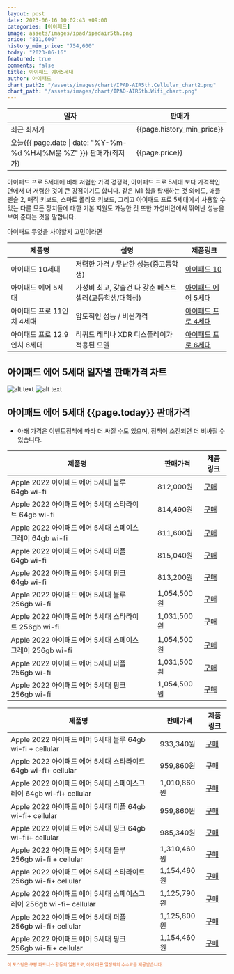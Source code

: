 ```yaml
---
layout: post
date: 2023-06-16 10:02:43 +09:00
categories: [아이패드]
image: assets/images/ipad/ipadair5th.png
price: "811,600"
history_min_price: "754,600"
today: "2023-06-16"
featured: true
comments: false
title: 아이패드 에어5세대
author: 아이패드
chart_path2: "/assets/images/chart/IPAD-AIR5th.Cellular_chart2.png"
chart_path: "/assets/images/chart/IPAD-AIR5th.Wifi_chart.png"
---
```


<main>
<table id="rwd-table-large">
<thread>
<tr>
<th>일자</th>
<th>판매가</th>
</tr>
</thread>
<tbody>
<tr><td>최근 최저가</td><td>{{page.history_min_price}}</td></tr>
<tr><td>오늘({{ page.date | date: "%Y-%m-%d %H시%M분 %Z" }}) 판매가(최저가)</td><td>{{page.price}}</td></tr>
</tbody>
</table>
</main>


아이패드 프로 5세대에 비해 저렴한 가격 경쟁력,
아이패드 프로 5세대 보다 가격적인 면에서 더 저렴한 것이 큰 강점이기도 합니다. 같은 M1 칩을 탑재하는 것 외에도, 애플 펜슬 2, 매직 키보드, 스마트 폴리오 키보드, 그리고 아이패드 프로 5세대에서 사용할 수 있는 다른 모든 장치들에 대한 기본 지원도 가능한 것 또한 가성비면에서 뛰어난 성능을 보여 준다는 것을 말합니다.

<main>
<P>아이패드 무엇을 사야할지 고민이라면</P>
<table id="rwd-table">
  <thead>
    <tr>
      <th>제품명</th>
      <th>설명</th>
      <th>제품링크</th>
    </tr>
  </thead>
  <tbody>
    <tr>
       <td>아이패드 10세대</td>
       <td>저렴한 가격 / 무난한 성능(중고등학생)</td>
       <td><a href='/APPLE-IPAD-10th/'>아이패드 10</a></td>
    </tr>
    <tr>
       <td>아이패드 에어 5세대</td>
       <td>가성비 최고, 갖출건 다 갖춘 베스트 셀러(고등학생/대학생)</td>
       <td><a href='/APPLE-IPAD-AIR5th/'>아이패드 에어 5세대</a></td>
    </tr>
    <tr>
       <td>아이패드 프로 11인치 4세대</td>
       <td>압도적인 성능 / 비싼가격</td>
       <td><a href='/APPLE-IPAD-PRO4th/'>아이패드 프로 4세대</a></td>
    </tr>
    <tr>
       <td>아이패드 프로 12.9인치 6세대</td>
       <td>리퀴드 레티나 XDR 디스플레이가 적용된 모델</td>
       <td><a href='/APPLE-IPAD-PRO6th/'>아이패드 프로 6세대</a></td>
    </tr>
  </tbody>
</table>
</main>


## 아이패드 에어 5세대 일자별 판매가격 차트
![alt text]({{page.chart_path}} "아이패드 에어 5세대 Wifi 판매가격 차트")
![alt text]({{page.chart_path2}} "아이패드 에어 5세대 Cellular 판매가격 차트")

## 아이패드 에어 5세대 {{page.today}} 판매가격
- 아래 가격은 이벤트정책에 따라 더 싸질 수도 있으며, 정책이 소진되면 더 비싸질 수 있습니다.
<main>
<table id="rwd-table-large">
  <thead>
    <tr>
      <th>제품명</th>
      <th></th>
      <th>판매가격</th>
      <th>제품링크</th>
    </tr>
  </thead>
  <tbody><tr>
        <td>Apple 2022 아이패드 에어 5세대 블루 64gb wi-fi</td>
        <td></td>
        <td>812,000원</td>
        <td><a href='https://link.coupang.com/a/SAerg' target='_blank'>구매</a></td>
        </tr><tr>
        <td>Apple 2022 아이패드 에어 5세대 스타라이트 64gb wi-fi</td>
        <td></td>
        <td>814,490원</td>
        <td><a href='https://link.coupang.com/a/SAeeA' target='_blank'>구매</a></td>
        </tr><tr>
        <td>Apple 2022 아이패드 에어 5세대 스페이스그레이 64gb wi-fi</td>
        <td></td>
        <td>811,600원</td>
        <td><a href='https://link.coupang.com/a/SAfcf' target='_blank'>구매</a></td>
        </tr><tr>
        <td>Apple 2022 아이패드 에어 5세대 퍼플 64gb wi-fi</td>
        <td></td>
        <td>815,040원</td>
        <td><a href='https://link.coupang.com/a/SAfvg' target='_blank'>구매</a></td>
        </tr><tr>
        <td>Apple 2022 아이패드 에어 5세대 핑크 64gb wi-fi</td>
        <td></td>
        <td>813,200원</td>
        <td><a href='https://link.coupang.com/a/SAfO5' target='_blank'>구매</a></td>
        </tr><tr>
        <td>Apple 2022 아이패드 에어 5세대 블루  256gb wi-fi</td>
        <td></td>
        <td>1,054,500원</td>
        <td><a href='https://link.coupang.com/a/SAez7' target='_blank'>구매</a></td>
        </tr><tr>
        <td>Apple 2022 아이패드 에어 5세대 스타라이트 256gb wi-fi</td>
        <td></td>
        <td>1,031,500원</td>
        <td><a href='https://link.coupang.com/a/SAdYc' target='_blank'>구매</a></td>
        </tr><tr>
        <td>Apple 2022 아이패드 에어 5세대 스페이스그레이 256gb wi-fi</td>
        <td></td>
        <td>1,054,500원</td>
        <td><a href='https://link.coupang.com/a/SAfgS' target='_blank'>구매</a></td>
        </tr><tr>
        <td>Apple 2022 아이패드 에어 5세대 퍼플 256gb wi-fi</td>
        <td></td>
        <td>1,031,500원</td>
        <td><a href='https://link.coupang.com/a/SAfCf' target='_blank'>구매</a></td>
        </tr><tr>
        <td>Apple 2022 아이패드 에어 5세대 핑크 256gb wi-fi</td>
        <td></td>
        <td>1,054,500원</td>
        <td><a href='https://link.coupang.com/a/SAfXo' target='_blank'>구매</a></td>
        </tr></tbody>
</table>

<table id="rwd-table-large">
  <thead>
    <tr>
      <th>제품명</th>
      <th></th>
      <th>판매가격</th>
      <th>제품링크</th>
    </tr>
  </thead>
  <tbody>               
                <tr>
            <td>Apple 2022 아이패드 에어 5세대 블루 64gb wi-fi + cellular</td>
            <td></td>
            <td>933,340원</td>
            <td><a href='https://link.coupang.com/a/SAew3' target='_blank'>구매</a></td>
            </tr><tr>
            <td>Apple 2022 아이패드 에어 5세대 스타라이트 64gb wi-fi+ cellular</td>
            <td></td>
            <td>959,860원</td>
            <td><a href='https://link.coupang.com/a/SAekf' target='_blank'>구매</a></td>
            </tr><tr>
            <td>Apple 2022 아이패드 에어 5세대 스페이스그레이 64gb wi-fi+ cellular</td>
            <td></td>
            <td>1,010,860원</td>
            <td><a href='https://link.coupang.com/a/SAe8I' target='_blank'>구매</a></td>
            </tr><tr>
            <td>Apple 2022 아이패드 에어 5세대 퍼플 64gb wi-fi+ cellular</td>
            <td></td>
            <td>959,860원</td>
            <td><a href='https://link.coupang.com/a/SAfyl' target='_blank'>구매</a></td>
            </tr><tr>
            <td>Apple 2022 아이패드 에어 5세대 핑크 64gb wi-fii+ cellular</td>
            <td></td>
            <td>985,340원</td>
            <td><a href='https://link.coupang.com/a/SAfUD' target='_blank'>구매</a></td>
            </tr><tr>
            <td>Apple 2022 아이패드 에어 5세대 블루 256gb wi-fi + cellular</td>
            <td></td>
            <td>1,310,460원</td>
            <td><a href='https://link.coupang.com/a/SAeEA' target='_blank'>구매</a></td>
            </tr><tr>
            <td>Apple 2022 아이패드 에어 5세대 스타라이트 256gb wi-fi+ cellular</td>
            <td></td>
            <td>1,154,460원</td>
            <td><a href='https://link.coupang.com/a/SAea1' target='_blank'>구매</a></td>
            </tr><tr>
            <td>Apple 2022 아이패드 에어 5세대 스페이스그레이 256gb wi-fi+ cellular</td>
            <td></td>
            <td>1,125,790원</td>
            <td><a href='https://link.coupang.com/a/SAfme' target='_blank'>구매</a></td>
            </tr><tr>
            <td>Apple 2022 아이패드 에어 5세대 퍼플 256gb wi-fi+ cellular</td>
            <td></td>
            <td>1,125,800원</td>
            <td><a href='https://link.coupang.com/a/SAfJk' target='_blank'>구매</a></td>
            </tr><tr>
            <td>Apple 2022 아이패드 에어 5세대 핑크 256gb wi-fii+ cellular</td>
            <td></td>
            <td>1,154,460원</td>
            <td><a href='https://link.coupang.com/a/SAf0M' target='_blank'>구매</a></td>
            </tr>
</tbody>
</table>                 
                
</main>
<div style="color:#e56a2c;font-size: 0.7em;" >
이 포스팅은 쿠팡 파트너스 활동의 일환으로, 이에 따른 일정액의 수수료를 제공받습니다.
</div>
